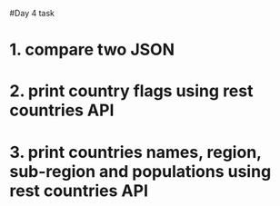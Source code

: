 #Day 4 task

# 1. compare two JSON 
# 2. print country flags using rest countries API
# 3. print countries names, region, sub-region and populations using rest countries API
